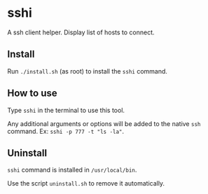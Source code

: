 # sshi

A ssh client helper. Display list of hosts to connect.

## Install

Run `./install.sh` (as root) to install the `sshi` command.

## How to use

Type `sshi` in the terminal to use this tool.

Any additional arguments or options will be added to the native `ssh` command. Ex: `sshi -p 777 -t "ls -la"`.

## Uninstall

`sshi` command is installed in `/usr/local/bin`.

Use the script `uninstall.sh` to remove it automatically.
